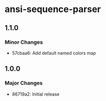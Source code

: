 # ansi-sequence-parser

## 1.1.0

### Minor Changes

- 57cbaa6: Add default named colors map

## 1.0.0

### Major Changes

- 86719a2: Initial release
